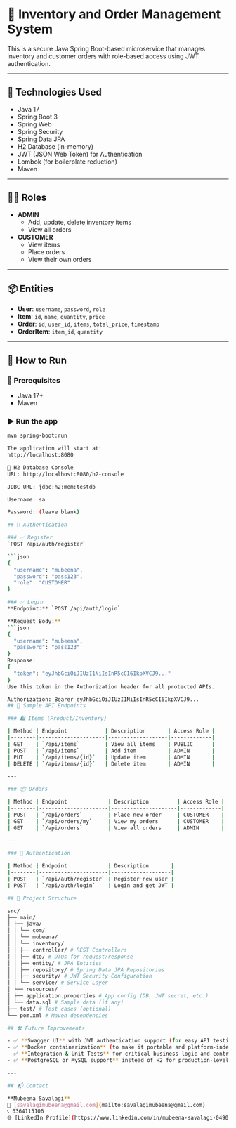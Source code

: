 # 🛒 Inventory and Order Management System

This is a secure Java Spring Boot-based microservice that manages inventory and customer orders with role-based access using JWT authentication.

---

## 🔧 Technologies Used
- Java 17
- Spring Boot 3
- Spring Web
- Spring Security
- Spring Data JPA
- H2 Database (in-memory)
- JWT (JSON Web Token) for Authentication
- Lombok (for boilerplate reduction)
- Maven

---

## 🧑‍💻 Roles
- **ADMIN**
  - Add, update, delete inventory items
  - View all orders
- **CUSTOMER**
  - View items
  - Place orders
  - View their own orders

---

## 📦 Entities
- **User**: `username`, `password`, `role`
- **Item**: `id`, `name`, `quantity`, `price`
- **Order**: `id`, `user_id`, `items`, `total_price`, `timestamp`
- **OrderItem**: `item_id`, `quantity`

---

## 🚀 How to Run

### 🧩 Prerequisites
- Java 17+
- Maven

### ▶️ Run the app
```bash
mvn spring-boot:run

The application will start at:
http://localhost:8080

💾 H2 Database Console
URL: http://localhost:8080/h2-console

JDBC URL: jdbc:h2:mem:testdb

Username: sa

Password: (leave blank)

## 🔐 Authentication

### ✅ Register
`POST /api/auth/register`

```json
{
  "username": "mubeena",
  "password": "pass123",
  "role": "CUSTOMER"
}

### ✅ Login
**Endpoint:** `POST /api/auth/login`

**Request Body:**
```json
{
  "username": "mubeena",
  "password": "pass123"
}
Response:
{
  "token": "eyJhbGciOiJIUzI1NiIsInR5cCI6IkpXVCJ9..."
}
Use this token in the Authorization header for all protected APIs.

Authorization: Bearer eyJhbGciOiJIUzI1NiIsInR5cCI6IkpXVCJ9...
## 📮 Sample API Endpoints

### 🛍️ Items (Product/Inventory)

| Method | Endpoint            | Description       | Access Role |
|--------|---------------------|-------------------|-------------|
| GET    | `/api/items`        | View all items    | PUBLIC      |
| POST   | `/api/items`        | Add item          | ADMIN       |
| PUT    | `/api/items/{id}`   | Update item       | ADMIN       |
| DELETE | `/api/items/{id}`   | Delete item       | ADMIN       |

---

### 📦 Orders

| Method | Endpoint             | Description         | Access Role |
|--------|----------------------|---------------------|-------------|
| POST   | `/api/orders`        | Place new order     | CUSTOMER    |
| GET    | `/api/orders/my`     | View my orders      | CUSTOMER    |
| GET    | `/api/orders`        | View all orders     | ADMIN       |

---

### 🔐 Authentication

| Method | Endpoint             | Description       |
|--------|----------------------|-------------------|
| POST   | `/api/auth/register` | Register new user |
| POST   | `/api/auth/login`    | Login and get JWT |

## 📁 Project Structure

src/
├── main/
│ ├── java/
│ │ └── com/
│ │ └── mubeena/
│ │ └── inventory/
│ │ ├── controller/ # REST Controllers
│ │ ├── dto/ # DTOs for request/response
│ │ ├── entity/ # JPA Entities
│ │ ├── repository/ # Spring Data JPA Repositories
│ │ ├── security/ # JWT Security Configuration
│ │ └── service/ # Service Layer
│ └── resources/
│ ├── application.properties # App config (DB, JWT secret, etc.)
│ └── data.sql # Sample data (if any)
├── test/ # Test cases (optional)
└── pom.xml # Maven dependencies

## 🛠️ Future Improvements

- ✅ **Swagger UI** with JWT authentication support (for easy API testing)
- ✅ **Docker containerization** (to make it portable and platform-independent)
- ✅ **Integration & Unit Tests** for critical business logic and controller endpoints
- ✅ **PostgreSQL or MySQL support** instead of H2 for production-level database

---

## 📬 Contact

**Mubeena Savalagi**  
📧 [savalagimubeena@gmail.com](mailto:savalagimubeena@gmail.com)  
📞 6364115106  
🌐 [LinkedIn Profile](https://www.linkedin.com/in/mubeena-savalagi-0490a91b7)
